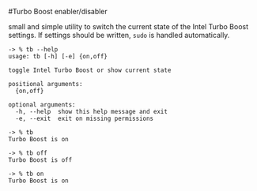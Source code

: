 #Turbo Boost enabler/disabler

small and simple utility to switch the current state of the Intel Turbo Boost settings. If settings should be written, `sudo` is handled automatically.

```
-> % tb --help
usage: tb [-h] [-e] {on,off}

toggle Intel Turbo Boost or show current state

positional arguments:
  {on,off}

optional arguments:
  -h, --help  show this help message and exit
  -e, --exit  exit on missing permissions

-> % tb
Turbo Boost is on

-> % tb off
Turbo Boost is off

-> % tb on
Turbo Boost is on
```
